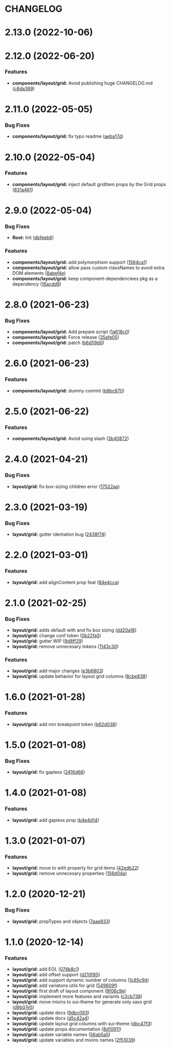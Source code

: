 # CHANGELOG

# 2.13.0 (2022-10-06)



# 2.12.0 (2022-06-20)


### Features

* **components/layout/grid:** Avoid publishing huge CHANGELOG.md ([c8da369](https://github.com/SUI-Components/sui-components/commit/c8da3690407ea3bf292cd0f02e17f685d4842fbf))



# 2.11.0 (2022-05-05)


### Bug Fixes

* **components/layout/grid:** fix typo readme ([aeba17d](https://github.com/SUI-Components/sui-components/commit/aeba17d825812d702a069f1cc4273ed17aa65f3a))



# 2.10.0 (2022-05-04)


### Features

* **components/layout/grid:** inject default gridItem props by the Grid props ([831a461](https://github.com/SUI-Components/sui-components/commit/831a461e3b9415b1fb2035196a0c172b26701edb))



# 2.9.0 (2022-05-04)


### Bug Fixes

* **Root:** lint ([dbfeeb6](https://github.com/SUI-Components/sui-components/commit/dbfeeb6f15cd103984db448a485737d531e1ed9c))


### Features

* **components/layout/grid:** add polymorphism support ([1564ca1](https://github.com/SUI-Components/sui-components/commit/1564ca1e2d93aac4dcd78120ccae78a91fe65707))
* **components/layout/grid:** allow pass custom classNames to avoid extra DOM elements ([8abef4e](https://github.com/SUI-Components/sui-components/commit/8abef4e52f1b8e1e3fc7db0eb3de2e84497d5c64))
* **components/layout/grid:** keep component-dependenciees pkg as a dependency ([16acdd9](https://github.com/SUI-Components/sui-components/commit/16acdd99ddc891c6661660d0e1cc1da6391f8815))



# 2.8.0 (2021-06-23)


### Bug Fixes

* **components/layout/grid:** Add prepare script ([1a618c0](https://github.com/SUI-Components/sui-components/commit/1a618c0352badc177599e74492d5bf6bb2cc80ca))
* **components/layout/grid:** Force release ([35afe05](https://github.com/SUI-Components/sui-components/commit/35afe05e62b5d9be94e3d825fe7f20b920371a70))
* **components/layout/grid:** patch ([b6d59d0](https://github.com/SUI-Components/sui-components/commit/b6d59d0e6662274908ea340d388c687ccc8fa626))



# 2.6.0 (2021-06-23)


### Features

* **components/layout/grid:** dummy commit ([b8bc670](https://github.com/SUI-Components/sui-components/commit/b8bc670490185d30f9ac6ab006454e677ac07d05))



# 2.5.0 (2021-06-22)


### Features

* **components/layout/grid:** Avoid using slash ([3b40872](https://github.com/SUI-Components/sui-components/commit/3b4087258bb3075f2482c7aef8a4fe5764ffc05a))



# 2.4.0 (2021-04-21)


### Bug Fixes

* **layout/grid:** fix box-sizing children error ([17522aa](https://github.com/SUI-Components/sui-components/commit/17522aa81d67ae121b643188c748db1922421462))



# 2.3.0 (2021-03-19)


### Bug Fixes

* **layout/grid:** gutter identation bug ([2438f74](https://github.com/SUI-Components/sui-components/commit/2438f743df595ece600fafd564028738d205adb1))



# 2.2.0 (2021-03-01)


### Features

* **layout/grid:** add alignContent prop feat ([84e4cca](https://github.com/SUI-Components/sui-components/commit/84e4cca8c289f1c2d806d65f9c6cae5676954b09))



# 2.1.0 (2021-02-25)


### Bug Fixes

* **layout/grid:** adds default with and fix box sizing ([dd20a16](https://github.com/SUI-Components/sui-components/commit/dd20a16027453f81f948f50301c7c4c7fa079c69))
* **layout/grid:** change conf token ([0b22fa5](https://github.com/SUI-Components/sui-components/commit/0b22fa53cb5dc509f402c87844b7843055249852))
* **layout/grid:** gutter WIP ([9d8ff29](https://github.com/SUI-Components/sui-components/commit/9d8ff29f15cabf3c0faf47cdf6d17c7bf7dd1785))
* **layout/grid:** remove unnecesary tokens ([1143c30](https://github.com/SUI-Components/sui-components/commit/1143c300c3d9b498f68c0b4ff7a807ee011e912c))


### Features

* **layout/grid:** add major changes ([e3b6803](https://github.com/SUI-Components/sui-components/commit/e3b6803bb065a1f4446bff7bd5d9da546f27e958))
* **layout/grid:** update behavior for layout grid columns ([8cbe838](https://github.com/SUI-Components/sui-components/commit/8cbe8389c57f22f9f5725e5452de2482126f9a75))



# 1.6.0 (2021-01-28)


### Features

* **layout/grid:** add min breakpoint token ([b62d038](https://github.com/SUI-Components/sui-components/commit/b62d03835f1e30191e92ed5af8c17d66f602f2a2))



# 1.5.0 (2021-01-08)


### Bug Fixes

* **layout/grid:** fix gapless ([2416d66](https://github.com/SUI-Components/sui-components/commit/2416d66e0e051d668b3e31ce04a0995e9d6e8a23))



# 1.4.0 (2021-01-08)


### Features

* **layout/grid:** add gapless prop ([b4e4d14](https://github.com/SUI-Components/sui-components/commit/b4e4d144d9a9ad2ed7cb5c1e62897a24da5f40a0))



# 1.3.0 (2021-01-07)


### Features

* **layout/grid:** move to with property for grid items ([42edb22](https://github.com/SUI-Components/sui-components/commit/42edb22abfdc9b4f5f0d47acc8efdd4c4de4f6aa))
* **layout/grid:** remove unnecesary properties ([156d04a](https://github.com/SUI-Components/sui-components/commit/156d04a4c7a4de4cd4ecee6f84fc67f029e09857))



# 1.2.0 (2020-12-21)


### Bug Fixes

* **layout/grid:** propTypes and objects ([7aae833](https://github.com/SUI-Components/sui-components/commit/7aae833241cfacf89989a5f29c005b8a54ea8e0e))



# 1.1.0 (2020-12-14)


### Features

* **layout/grid:** add EOL ([074b8c1](https://github.com/SUI-Components/sui-components/commit/074b8c1e93cb04b0207f2eceb4a33f2dba5d1f0c))
* **layout/grid:** add offset support ([d210f85](https://github.com/SUI-Components/sui-components/commit/d210f8573807b3ba17aa41050a2572f8437ed11a))
* **layout/grid:** add support dynamic number of columns ([1c85c9d](https://github.com/SUI-Components/sui-components/commit/1c85c9dc89b13137040d7311aaa66d43d5868f4d))
* **layout/grid:** add variatons utils for grid ([549609f](https://github.com/SUI-Components/sui-components/commit/549609fc8e28ad05246613bfaa85c08da6bddbf1))
* **layout/grid:** first draft of layout component ([9f06c9e](https://github.com/SUI-Components/sui-components/commit/9f06c9e169b924bb09c0b1558e5d3ec4a26fb603))
* **layout/grid:** implement more features and variants ([c2cb738](https://github.com/SUI-Components/sui-components/commit/c2cb738d12c086d4d87146892b1769192fb55f50))
* **layout/grid:** move mixins to sui-theme for generate only sass grid ([d9b07e5](https://github.com/SUI-Components/sui-components/commit/d9b07e5227a844d5eb1426d415308c6370f6eb3f))
* **layout/grid:** update docs ([9dbc093](https://github.com/SUI-Components/sui-components/commit/9dbc093ca0be497f7dc71e3f23cc95002fcdd668))
* **layout/grid:** update docs ([d5c42a4](https://github.com/SUI-Components/sui-components/commit/d5c42a47166e74063439c7c1bae5777a6859999b))
* **layout/grid:** update layout grid columns with sui-theme ([dbc47f3](https://github.com/SUI-Components/sui-components/commit/dbc47f3d4afb77a89a6f53cd9bd7e468d6203d38))
* **layout/grid:** update props documentation ([8d10911](https://github.com/SUI-Components/sui-components/commit/8d1091165d44120671cb02a424942d91cca99506))
* **layout/grid:** update variable names ([56ab5a5](https://github.com/SUI-Components/sui-components/commit/56ab5a5db9087fca02da36420636e55caafe6711))
* **layout/grid:** update variables and mixins names ([2f51039](https://github.com/SUI-Components/sui-components/commit/2f5103951e79d4b642492deb68192fa9b8e46ea7))




